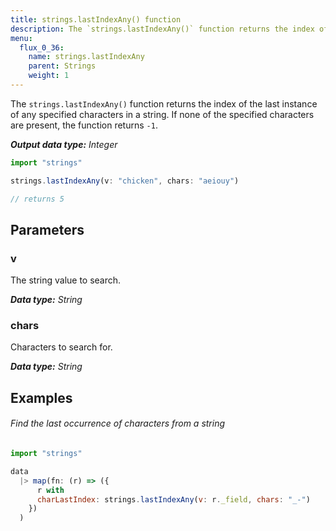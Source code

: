 ```yaml
---
title: strings.lastIndexAny() function
description: The `strings.lastIndexAny()` function returns the index of the last instance of any specified characters in a string.
menu:
  flux_0_36:
    name: strings.lastIndexAny
    parent: Strings
    weight: 1
---
```


The `strings.lastIndexAny()` function returns the index of the last instance of any specified characters in a string.
If none of the specified characters are present, the function returns `-1`.

_**Output data type:** Integer_

```js
import "strings"

strings.lastIndexAny(v: "chicken", chars: "aeiouy")

// returns 5
```

## Parameters

### v
The string value to search.

_**Data type:** String_

### chars
Characters to search for.

_**Data type:** String_

## Examples

###### Find the last occurrence of characters from a string
```js
import "strings"

data
  |> map(fn: (r) => ({
      r with
      charLastIndex: strings.lastIndexAny(v: r._field, chars: "_-")
    })
  )
```
